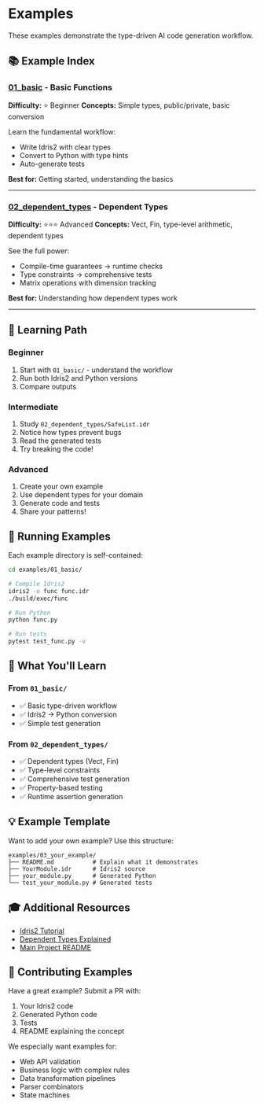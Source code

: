 # Examples

These examples demonstrate the type-driven AI code generation workflow.

## 📚 Example Index

### [01_basic](01_basic/) - Basic Functions
**Difficulty:** ⭐ Beginner
**Concepts:** Simple types, public/private, basic conversion

Learn the fundamental workflow:
- Write Idris2 with clear types
- Convert to Python with type hints
- Auto-generate tests

**Best for:** Getting started, understanding the basics

---

### [02_dependent_types](02_dependent_types/) - Dependent Types
**Difficulty:** ⭐⭐⭐ Advanced
**Concepts:** Vect, Fin, type-level arithmetic, dependent types

See the full power:
- Compile-time guarantees → runtime checks
- Type constraints → comprehensive tests
- Matrix operations with dimension tracking

**Best for:** Understanding how dependent types work

---

## 🎯 Learning Path

### Beginner
1. Start with `01_basic/` - understand the workflow
2. Run both Idris2 and Python versions
3. Compare outputs

### Intermediate
1. Study `02_dependent_types/SafeList.idr`
2. Notice how types prevent bugs
3. Read the generated tests
4. Try breaking the code!

### Advanced
1. Create your own example
2. Use dependent types for your domain
3. Generate code and tests
4. Share your patterns!

## 🚀 Running Examples

Each example directory is self-contained:

```bash
cd examples/01_basic/

# Compile Idris2
idris2 -o func func.idr
./build/exec/func

# Run Python
python func.py

# Run tests
pytest test_func.py -v
```

## 📖 What You'll Learn

### From `01_basic/`
- ✅ Basic type-driven workflow
- ✅ Idris2 → Python conversion
- ✅ Simple test generation

### From `02_dependent_types/`
- ✅ Dependent types (Vect, Fin)
- ✅ Type-level constraints
- ✅ Comprehensive test generation
- ✅ Property-based testing
- ✅ Runtime assertion generation

## 💡 Example Template

Want to add your own example? Use this structure:

```
examples/03_your_example/
├── README.md           # Explain what it demonstrates
├── YourModule.idr      # Idris2 source
├── your_module.py      # Generated Python
└── test_your_module.py # Generated tests
```

## 🎓 Additional Resources

- [Idris2 Tutorial](https://idris2.readthedocs.io/en/latest/tutorial/)
- [Dependent Types Explained](https://idris2.readthedocs.io/en/latest/tutorial/typesfuns.html)
- [Main Project README](../README.md)

## 🤝 Contributing Examples

Have a great example? Submit a PR with:
1. Your Idris2 code
2. Generated Python code
3. Tests
4. README explaining the concept

We especially want examples for:
- Web API validation
- Business logic with complex rules
- Data transformation pipelines
- Parser combinators
- State machines
